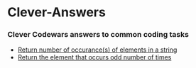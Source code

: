# Clever-Answers
### Clever Codewars answers to common coding tasks

* [Return number of occurance(s) of elements in a string](./occurance.js)
* [Return the element that occurs odd number of times](./odd.js)
